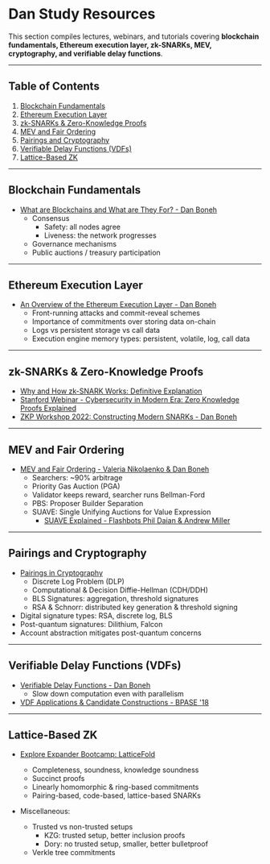 # Dan Study Resources

This section compiles lectures, webinars, and tutorials covering **blockchain fundamentals, Ethereum execution layer, zk-SNARKs, MEV, cryptography, and verifiable delay functions**.

---

## Table of Contents

1. [Blockchain Fundamentals](#blockchain-fundamentals)
2. [Ethereum Execution Layer](#ethereum-execution-layer)
3. [zk-SNARKs &amp; Zero-Knowledge Proofs](#zk-snarks--zero-knowledge-proofs)
4. [MEV and Fair Ordering](#mev-and-fair-ordering)
5. [Pairings and Cryptography](#pairings-and-cryptography)
6. [Verifiable Delay Functions (VDFs)](#verifiable-delay-functions-vdfs)
7. [Lattice-Based ZK](#lattice-based-zk)

---

## Blockchain Fundamentals

- [What are Blockchains and What are They For? - Dan Boneh](https://www.youtube.com/watch?v=LOVpky8upwA&list=PL8Vt-7cSFnw1gx51WHRgAtioVqAjzMS1w)
  - Consensus
    - Safety: all nodes agree
    - Liveness: the network progresses
  - Governance mechanisms
  - Public auctions / treasury participation

---

## Ethereum Execution Layer

- [An Overview of the Ethereum Execution Layer - Dan Boneh](https://www.youtube.com/watch?v=7sxBjSfmROc)
  - Front-running attacks and commit-reveal schemes
  - Importance of commitments over storing data on-chain
  - Logs vs persistent storage vs call data
  - Execution engine memory types: persistent, volatile, log, call data

---

## zk-SNARKs & Zero-Knowledge Proofs

- [Why and How zk-SNARK Works: Definitive Explanation](https://arxiv.org/pdf/1906.07221)
- [Stanford Webinar - Cybersecurity in Modern Era: Zero Knowledge Proofs Explained](https://www.youtube.com/watch?v=9hJNw2i1dL4)
- [ZKP Workshop 2022: Constructing Modern SNARKs - Dan Boneh](https://www.youtube.com/watch?v=6psLQv5Hf_I)

---

## MEV and Fair Ordering

- [MEV and Fair Ordering - Valeria Nikolaenko &amp; Dan Boneh](https://youtu.be/T1bD7_OTD1o)
  - Searchers: ~90% arbitrage
  - Priority Gas Auction (PGA)
  - Validator keeps reward, searcher runs Bellman-Ford
  - PBS: Proposer Builder Separation
  - SUAVE: Single Unifying Auctions for Value Expression
    - [SUAVE Explained - Flashbots Phil Daian &amp; Andrew Miller](https://www.youtube.com/watch?v=j3ZM2ZdUWXU)

---

## Pairings and Cryptography

- [Pairings in Cryptography](https://www.youtube.com/watch?v=8WDOpzxpnTE)
  - Discrete Log Problem (DLP)
  - Computational & Decision Diffie-Hellman (CDH/DDH)
  - BLS Signatures: aggregation, threshold signatures
  - RSA & Schnorr: distributed key generation & threshold signing
- Digital signature types: RSA, discrete log, BLS
- Post-quantum signatures: Dilithium, Falcon
- Account abstraction mitigates post-quantum concerns

---

## Verifiable Delay Functions (VDFs)

- [Verifiable Delay Functions - Dan Boneh](https://www.youtube.com/watch?v=dN-1q8c50q0)
  - Slow down computation even with parallelism
- [VDF Applications &amp; Candidate Constructions - BPASE &#39;18](https://www.youtube.com/watch?v=qUoagL7OZ1k)

---

## Lattice-Based ZK

- [Explore Expander Bootcamp: LatticeFold](https://www.youtube.com/watch?v=Y71MgrisopY)

  - Completeness, soundness, knowledge soundness
  - Succinct proofs
  - Linearly homomorphic & ring-based commitments
  - Pairing-based, code-based, lattice-based SNARKs
- Miscellaneous:

  - Trusted vs non-trusted setups
    - KZG: trusted setup, better inclusion proofs
    - Dory: no trusted setup, smaller, better bulletproof
  - Verkle tree commitments
